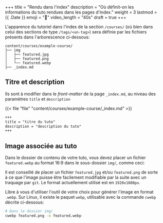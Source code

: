 +++
title = "Rendu dans l'index"
description = "Où définit-on les informations du tuto rendues dans les pages d'index."
weight = 3
lastmod = {{ .Date }}
emoji = "🌟"
video_length = "40s"
draft = true
+++

L'apparence du tutoriel dans l'index de la section `/courses/` (où bien dans
celui des sections de type `/tags/<un-tag>`) sera définie par
les fichiers présents dans l'arborescence ci-dessous:

```
content/courses/example-course/
├── img
│   ├── featured.jpg
│   ├── featured.png
│   └── featured.webp
├── _index.md
```

## Titre et description

Ils sont à modifier dans le *front-matter* de la page `_index.md`, au niveau
des paramètres `title` et `description`

{{< file "file" "content/courses/example-course/_index.md" >}}

```md
+++
title = "titre du tuto"
description = "description du tuto"
+++
```

## Image associée au tuto

Dans le dossier de contenu de votre tuto, vous devez placer un fichier
`featured.webp` au format 16:9 dans le sous-dossier `img/`, comme ceci:

Il est conseillé de placer un fichier `featured.jpg` et/ou `featured.png`
de sorte à ce que l'image puisse être facilement modifiable par la suite
avec un traquage par `git`. Le format actuellement utilisé est en `1920x1080px`.

Libre à vous d'utiliser l'outil de votre choix pour générer l'image en format
`.webp`. Sur Linux, il existe le paquet `webp`, utilisable avec la commande
`cwebp` décrite ci-dessous:

```sh
# Dans le dossier img/
cwebp featured.png -o featured.webp
```
